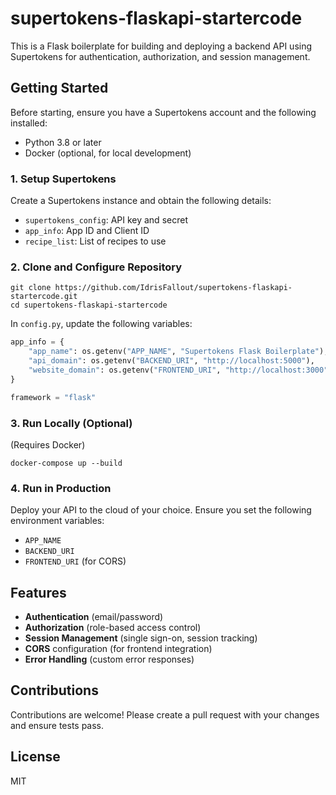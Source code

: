 # supertokens-flaskapi-startercode

This is a Flask boilerplate for building and deploying a backend API using Supertokens for authentication, authorization, and session management.

## Getting Started

Before starting, ensure you have a Supertokens account and the following installed:

- Python 3.8 or later
- Docker (optional, for local development)

### 1. Setup Supertokens

Create a Supertokens instance and obtain the following details:

- `supertokens_config`: API key and secret
- `app_info`: App ID and Client ID
- `recipe_list`: List of recipes to use

### 2. Clone and Configure Repository

```
git clone https://github.com/IdrisFallout/supertokens-flaskapi-startercode.git
cd supertokens-flaskapi-startercode
```

In `config.py`, update the following variables:

```python
app_info = {
    "app_name": os.getenv("APP_NAME", "Supertokens Flask Boilerplate"),
    "api_domain": os.getenv("BACKEND_URI", "http://localhost:5000"),
    "website_domain": os.getenv("FRONTEND_URI", "http://localhost:3000"),
}

framework = "flask"
```

### 3. Run Locally (Optional)

(Requires Docker)

```
docker-compose up --build
```

### 4. Run in Production

Deploy your API to the cloud of your choice. Ensure you set the following environment variables:

- `APP_NAME`
- `BACKEND_URI`
- `FRONTEND_URI` (for CORS)

## Features

- **Authentication** (email/password)
- **Authorization** (role-based access control)
- **Session Management** (single sign-on, session tracking)
- **CORS** configuration (for frontend integration)
- **Error Handling** (custom error responses)

## Contributions

Contributions are welcome! Please create a pull request with your changes and ensure tests pass.

## License

MIT
